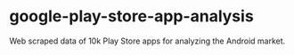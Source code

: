 # google-play-store-app-analysis
Web scraped data of 10k Play Store apps for analyzing the Android market.
